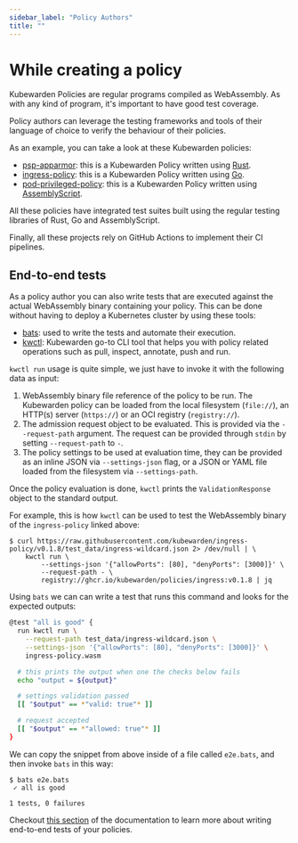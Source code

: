 ```yaml
---
sidebar_label: "Policy Authors"
title: ""
---
```


# While creating a policy

Kubewarden Policies are regular programs compiled as WebAssembly. As with any kind
of program, it's important to have good test coverage.

Policy authors can leverage the testing frameworks and tools of their language
of choice to verify the behaviour of their policies.

As an example, you can take a look at these Kubewarden policies:

* [psp-apparmor](https://github.com/kubewarden/psp-apparmor): this
  is a Kubewarden Policy written using [Rust](/writing-policies/rust/01-intro-rust.md).
* [ingress-policy](https://github.com/kubewarden/ingress-policy): this is
  a Kubewarden Policy written using [Go](/writing-policies/go/01-intro-go.md).
* [pod-privileged-policy](https://github.com/kubewarden/pod-privileged-policy): this
  is a Kubewarden Policy written using [AssemblyScript](https://www.assemblyscript.org/).

All these policies have integrated test suites built using the regular testing libraries
of Rust, Go and AssemblyScript.

Finally, all these projects rely on GitHub Actions to implement their CI pipelines.

## End-to-end tests

As a policy author you can also write tests that are executed against the actual
WebAssembly binary containing your policy. This can be done without having
to deploy a Kubernetes cluster by using these tools:

* [bats](https://github.com/bats-core/bats-core): used to write the
  tests and automate their execution.
* [kwctl](https://github.com/kubewarden/kwctl): Kubewarden go-to CLI
  tool that helps you with policy related operations such as pull,
  inspect, annotate, push and run.

`kwctl run` usage is quite simple, we just have to invoke it with the
following data as input:

1. WebAssembly binary file reference of the policy to be run. The
   Kubewarden policy can be loaded from the local filesystem
   (`file://`), an HTTP(s) server (`https://`) or an OCI registry
   (`registry://`).
1. The admission request object to be evaluated.  This is provided via
  the `--request-path` argument. The request can be provided through
  `stdin` by setting `--request-path` to `-`.
1. The policy settings to be used at evaluation time, they can be
  provided as an inline JSON via `--settings-json` flag, or a JSON or
  YAML file loaded from the filesystem via `--settings-path`.

Once the policy evaluation is done, `kwctl` prints the
`ValidationResponse` object to the standard output.

For example, this is how `kwctl` can be used to test the WebAssembly
binary of the `ingress-policy` linked above:

```
$ curl https://raw.githubusercontent.com/kubewarden/ingress-policy/v0.1.8/test_data/ingress-wildcard.json 2> /dev/null | \
    kwctl run \
        --settings-json '{"allowPorts": [80], "denyPorts": [3000]}' \
        --request-path - \
        registry://ghcr.io/kubewarden/policies/ingress:v0.1.8 | jq
```

Using `bats` we can can write a test that runs this command and looks for the
expected outputs:

```bash
@test "all is good" {
  run kwctl run \
    --request-path test_data/ingress-wildcard.json \
    --settings-json '{"allowPorts": [80], "denyPorts": [3000]}' \
    ingress-policy.wasm

  # this prints the output when one the checks below fails
  echo "output = ${output}"

  # settings validation passed
  [[ "$output" == *"valid: true"* ]]

  # request accepted
  [[ "$output" == *"allowed: true"* ]]
}
```

We can copy the snippet from above inside of a file called `e2e.bats`,
and then invoke `bats` in this way:

```
$ bats e2e.bats
 ✓ all is good

1 tests, 0 failures
```

Checkout [this section](/writing-policies/go/05-e2e-tests.md)
of the documentation to learn more about writing end-to-end
tests of your policies.
